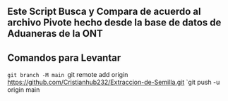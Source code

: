 ## Este Script Busca y Compara de acuerdo al archivo Pivote hecho desde la base de datos de Aduaneras de la ONT
## Comandos para Levantar

`git branch -M main
`git remote add origin https://github.com/Cristianhub232/Extraccion-de-Semilla.git
`git push -u origin main

